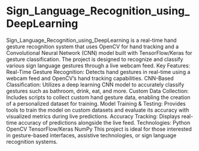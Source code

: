 # Sign_Language_Recognition_using_DeepLearning
Sign_Language_Recognition_using_DeepLearning is a real-time hand gesture recognition system that uses OpenCV for hand tracking and a Convolutional Neural Network (CNN) model built with TensorFlow/Keras for gesture classification. The project is designed to recognize and classify various sign language gestures through a live webcam feed.
Key Features:
  Real-Time Gesture Recognition: Detects hand gestures in real-time using a webcam feed and OpenCV’s hand tracking capabilities.
  CNN-Based Classification: Utilizes a deep learning CNN model to accurately classify gestures such as bathroom, drink, eat, and more.
  Custom Data Collection: Includes scripts to collect custom hand gesture data, enabling the creation of a personalized dataset for training.
  Model Training & Testing: Provides tools to train the model on custom datasets and evaluate its accuracy with visualized metrics during live predictions.
  Accuracy Tracking: Displays real-time accuracy of predictions alongside the live feed.
Technologies:
  Python
  OpenCV
  TensorFlow/Keras
  NumPy
This project is ideal for those interested in gesture-based interfaces, assistive technologies, or sign language recognition systems.
